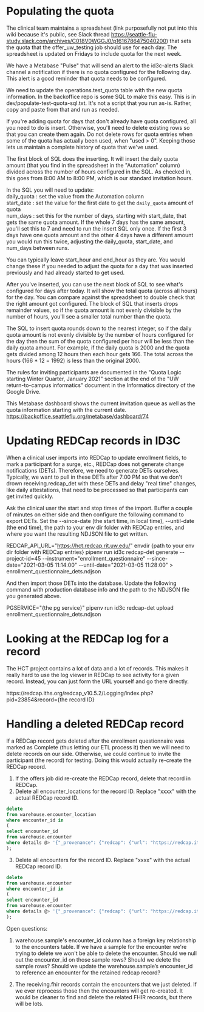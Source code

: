 # Populating the quota
The clinical team maintains a spreadsheet (link purposefully not put into this wiki because it's public, see Slack thread https://seattle-flu-study.slack.com/archives/C018V0WGGJ0/p1616786475040200) that sets the quota that the 
offer_uw_testing job should use for each day. The spreadsheet is updated on Fridays to include quota for the next week.

We have a Metabase "Pulse" that will send an alert to the id3c-alerts Slack channel a notification if there is no quota configured for the following day. This alert is a good reminder that quota needs to be configured.

We need to update the operations.test_quota table with the new quota information. In the backoffice repo is some SQL to make this easy. This is in dev/populate-test-quota-sql.txt. It's not a script that you run as-is. Rather, copy and paste from that and run as needed.

If you're adding quota for days that don't already have quota configured, all you need to do is insert. Otherwise, you'll need to delete existing rows so that you can create them again. Do not delete rows for quota entries when some of the quota has actually been used, when "used > 0". Keeping those lets us maintain a complete history of quota that we've used.

The first block of SQL does the inserting. It will insert the daily quota amount (that you find in the spreadsheet in the "Automation" column) divided across the number of hours configured in the SQL. As checked in, this goes from 8:00 AM to 8:00 PM, which is our standard invitation hours.

In the SQL you will need to update:  
daily_quota  : set the value from the Automation column  
start_date : set the value for the first date to get the `daily_quota` amount of quota   
num_days : set this for the number of days, starting with start_date, that gets the same quota amount. If the whole 7 days has the same amount, you'll set this to 7 and need to run the insert SQL only once. If the first 3 days have one quota amount and the other 4 days have a different amount you would run this twice, adjusting the daily_quota, start_date, and num_days between runs.

You can typically leave start_hour and end_hour as they are. You would change these if you needed to adjust the quota for a day that was inserted previously and had already started to get used.

After you've inserted, you can use the next block of SQL to see what's configured for days after today. It will show the total quota (across all hours) for the day. You can compare against the spreadsheet to double check that the right amount got configured. The block of SQL that inserts drops remainder values, so if the quota amount is not evenly divisible by the number of hours, you'll see a smaller total number than the quota.

The SQL to insert quota rounds down to the nearest integer, so if the daily quota amount is not evenly divisible by the number of hours configured for the day then the sum of the quota configured per hour will be less than the daily quota amount. For example, if the daily quota is 2000 and the quota gets divided among 12 hours then each hour gets 166. The total across the hours (166 * 12 = 1992) is less than the original 2000.

The rules for inviting participants are documented in the "Quota Logic starting Winter Quarter, January 2021" section at the end of the "UW return-to-campus informatics" document in the Informatics directory of the Google Drive.

This Metabase dashboard shows the current invitation queue as well as the quota information starting with the current date.   
https://backoffice.seattleflu.org/metabase/dashboard/74

# Updating REDCap records in ID3C

When a clinical user imports into REDCap to update enrollment fields, to mark a participant for a surge, etc., REDCap does not generate change notifications (DETs). Therefore, we need to generate DETs ourselves. Typically, we want to pull in these DETs after 7:00 PM so that we don't drown receiving.redcap_det with these DETs and delay "real time" changes, like daily attestations, that need to be processed so that participants can get invited quickly.

Ask the clinical user the start and stop times of the import. Buffer a couple of minutes on either side and then configure the following command to export DETs. Set the --since-date (the start time, in local time), --until-date (the end time), the path to your env dir folder with REDCap entries, and where you want the resulting NDJSON file to get written.

REDCAP_API_URL="https://hct.redcap.rit.uw.edu/" envdir {path to your env dir folder with REDCap entries} pipenv run id3c redcap-det generate --project-id=45 --instrument="enrollment_questionnaire" --since-date="2021-03-05 11:14:00" --until-date="2021-03-05 11:28:00" > enrollment_questionnaire_dets.ndjson

And then import those DETs into the database. Update the following command with production database info and the path to the NDJSON file you generated above. 

PGSERVICE="{the pg service}" pipenv run id3c redcap-det upload enrollment_questionnaire_dets.ndjson

# Looking at the REDCap log for a record
The HCT project contains a lot of data and a lot of records. This makes it really hard to use the log viewer in REDCap to see activity for a given record. Instead, you can just form the URL yourself and go there directly.  
<div style="display: inline">https://redcap.iths.org/redcap_v10.5.2/Logging/index.php?pid=23854&record={the record ID}</div>
  
# Handling a deleted REDCap record
If a REDCap record gets deleted after the enrollment questionnaire was marked as Complete (thus letting our ETL process it) then we will need to delete records on our side. Otherwise, we could continue to invite the participant (the record) for testing. Doing this would actually re-create the REDCap record.
1. If the offers job did re-create the REDCap record, delete that record in REDCap.
2. Delete all encounter_locations for the record ID. Replace "xxxx" with the actual REDCap record ID.
```sql
delete
from warehouse.encounter_location
where encounter_id in
(
select encounter_id
from warehouse.encounter
where details @> '{"_provenance": {"redcap": {"url": "https://redcap.iths.org/", "project_id":23854, "record_id":"xxxx"}}}'
);
```
3. Delete all encounters for the record ID. Replace "xxxx" with the actual REDCap record ID.
```sql
delete
from warehouse.encounter
where encounter_id in
(
select encounter_id
from warehouse.encounter
where details @> '{"_provenance": {"redcap": {"url": "https://redcap.iths.org/", "project_id":23854, "record_id":"xxxx"}}}'
);
```
Open questions: 
1. warehouse.sample's encounter_id column has a foreign key relationship to the encounters table. If we have a sample for the encounter we're trying to delete we won't be able to delete the encounter. Should we null out the encounter_id on those sample rows? Should we delete the sample rows? Should we update the warehouse.sample’s encounter_id to reference an encounter for the retained redcap record?

2. The receiving.fhir records contain the encounters that we just deleted. If we ever reprocess those then the encounters will get re-created. It would be cleaner to find and delete the related FHIR records, but there will be lots.

